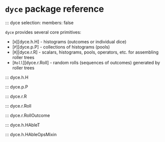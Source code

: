 <!--- -*- encoding: utf-8 -*-
  Copyright and other protections apply. Please see the accompanying LICENSE file for
  rights and restrictions governing use of this software. All rights not expressly
  waived or licensed are reserved. If that file is missing or appears to be modified
  from its original, then please contact the author before viewing or using this
  software in any capacity.

  !!!!!!!!!!!!!!!!!!!!!!!!!!!!!!!!!!!!!!!!!!!!!!!!!!!!!!!!!!!!!!!!!!!!
  !!!!!!!!!!!!!!! IMPORTANT: READ THIS BEFORE EDITING! !!!!!!!!!!!!!!!
  !!!!!!!!!!!!!!!!!!!!!!!!!!!!!!!!!!!!!!!!!!!!!!!!!!!!!!!!!!!!!!!!!!!!
  Please keep each sentence on its own unwrapped line.
  It looks like crap in a text editor, but it has no effect on rendering, and it allows much more useful diffs.
  Thank you!
-->

# ``dyce`` package reference

::: dyce
    selection:
      members: false

``dyce`` provides several core primitives:

* [``H``][dyce.h.H] - histograms (outcomes or individual dice)
* [``P``][dyce.p.P] - collections of histograms (pools)
* [``R``][dyce.r.R] - scalars, histograms, pools, operators, etc. for assembling roller trees
* [``Roll``][dyce.r.Roll] - random rolls (sequences of outcomes) generated by roller trees

::: dyce.h.H

::: dyce.p.P

::: dyce.r.R

::: dyce.r.Roll

::: dyce.r.RollOutcome

::: dyce.h.HAbleT

::: dyce.h.HAbleOpsMixin

